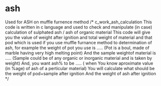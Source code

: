 # ash
Used for ASH on muffle furnence method
/* 
c_work_ash_calculation This code is written in c language and used to check and manipulate (in case) calculation of sulphated ash / ash of organic material
This code will give you the value of weight after ignition and total weight of material and that pod which is used if you use muffle furnance method to
determination of ash, 
for example
the weight of pot you use is ..... (Pot is a boul, made of marble having very high melting point)
And the sample weightof material is ..... (Sample could be of any organic or inorganic material and is taken by weight)
And, you want ash% to be ..... ( when You know aproximate value (in %age) of ash of a perticular material) 
You will calculate what should be the weight of pod+sample after ignition And the weight of ash after ignition 
*/
